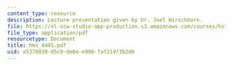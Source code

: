 ```yaml
---
content_type: resource
description: Lecture presentation given by Dr. Joel Hirschhorn.
file: https://ol-ocw-studio-app-production.s3.amazonaws.com/courses/hst-512-genomic-medicine-spring-2004/a5370039d5c9de0ee900faf219f3b2d0_hms_4445.pdf
file_type: application/pdf
resourcetype: Document
title: hms_4445.pdf
uid: a5370039-d5c9-de0e-e900-faf219f3b2d0
---
```

